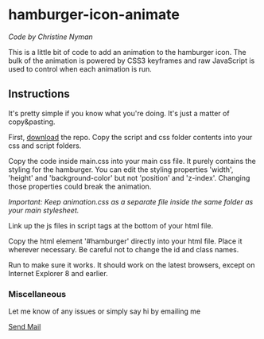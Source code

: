 # hamburger-icon-animate
_Code by Christine Nyman_

This is a little bit of code to add an animation to the hamburger icon. The bulk of the animation is powered by CSS3 keyframes and raw JavaScript is used to control when each animation is run.

## Instructions
It's pretty simple if you know what you're doing. It's just a matter of copy&pasting.

First, <a href="https://github.com/3leanore/hamburger-icon-animate/archive/master.zip" title="download the code">download</a> the repo. Copy the script and css folder contents into your css and script folders.

Copy the code inside main.css into your main css file. It purely contains the styling for the hamburger. You can edit the styling properties 'width', 'height' and 'background-color' but not 'position' and 'z-index'. Changing those properties could break the animation.

_Important: Keep animation.css as a separate file inside the same folder as your main stylesheet._

Link up the js files in script tags at the bottom of your html file.

Copy the html element '#hamburger' directly into your html file. Place it wherever necessary. Be careful not to change the id and class names.

Run to make sure it works. It should work on the latest browsers, except on Internet Explorer 8 and earlier. 

### Miscellaneous
Let me know of any issues or simply say hi by emailing me

<a href="mailto:nymanchristine@gmail.com?Subject=hamburger" target="_top">Send Mail</a>
